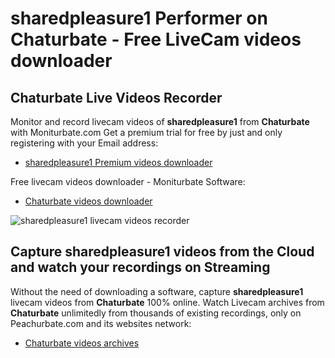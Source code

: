 # sharedpleasure1 Performer on Chaturbate - Free LiveCam videos downloader

## Chaturbate Live Videos Recorder

Monitor and record livecam videos of **sharedpleasure1** from **Chaturbate** with Moniturbate.com
Get a premium trial for free by just and only registering with your Email address:
* [sharedpleasure1 Premium videos downloader](https://moniturbate.com/request-demo-licence-key.html)

Free livecam videos downloader - Moniturbate Software:
* [Chaturbate videos downloader](https://moniturbate.com/moniturbate-download-software.html)

![sharedpleasure1 livecam videos recorder](https://peachurnet.com/templates/moniturbate-software.png)


## Capture sharedpleasure1 videos from the Cloud and watch your recordings on Streaming

Without the need of downloading a software, capture **sharedpleasure1** livecam videos from **Chaturbate** 100% online.
Watch Livecam archives from **Chaturbate** unlimitedly from thousands of existing recordings, only on Peachurbate.com and its websites network:
* [Chaturbate videos archives](https://peachurnet.com/)